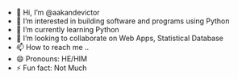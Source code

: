 - 👋 Hi, I’m @aakandevictor
- 👀 I’m interested in building software and programs using Python
- 🌱 I’m currently learning Python
- 💞️ I’m looking to collaborate on Web Apps, Statistical Database
- 📫 How to reach me ..
- 😄 Pronouns: HE/HIM
- ⚡ Fun fact: Not Much

<!---
aakandevictor/aakandevictor is a ✨ special ✨ repository because its `README.md` (this file) appears on your GitHub profile.
You can click the Preview link to take a look at your changes.
--->
